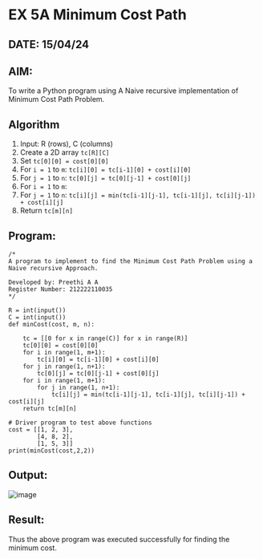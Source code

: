 # EX 5A Minimum Cost Path
## DATE: 15/04/24
## AIM:
To write a Python program using A Naive recursive implementation of Minimum Cost Path Problem.

## Algorithm
1. Input: R (rows), C (columns)
2. Create a 2D array `tc[R][C]`
3. Set `tc[0][0] = cost[0][0]`
4. For `i = 1` to `m`: `tc[i][0] = tc[i-1][0] + cost[i][0]`
5. For `j = 1` to `n`: `tc[0][j] = tc[0][j-1] + cost[0][j]`
6. For `i = 1` to `m`:
7. For `j = 1` to `n`:
    `tc[i][j] = min(tc[i-1][j-1], tc[i-1][j], tc[i][j-1]) + cost[i][j]`
8. Return `tc[m][n]`
  
## Program:
```
/*
A program to implement to find the Minimum Cost Path Problem using a  Naive recursive Approach.

Developed by: Preethi A A
Register Number: 212222110035
*/
```
```
R = int(input())
C = int(input())
def minCost(cost, m, n):
 
    tc = [[0 for x in range(C)] for x in range(R)]
    tc[0][0] = cost[0][0]
    for i in range(1, m+1):
        tc[i][0] = tc[i-1][0] + cost[i][0]
    for j in range(1, n+1):
        tc[0][j] = tc[0][j-1] + cost[0][j]
    for i in range(1, m+1):
        for j in range(1, n+1):
            tc[i][j] = min(tc[i-1][j-1], tc[i-1][j], tc[i][j-1]) + cost[i][j]
    return tc[m][n]
 
# Driver program to test above functions
cost = [[1, 2, 3],
        [4, 8, 2],
        [1, 5, 3]]
print(minCost(cost,2,2))
```
## Output:

![image](https://github.com/user-attachments/assets/6256c3f3-af68-4f9b-9afc-e399974e6bae)

## Result:
Thus the above program was executed successfully for finding the minimum cost.
